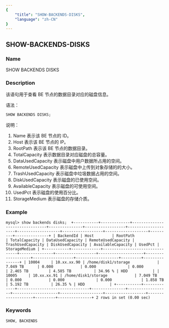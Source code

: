 ```yaml
---
{
    "title": "SHOW-BACKENDS-DISKS",
    "language": "zh-CN"
}
---
```


<!--
Licensed to the Apache Software Foundation (ASF) under one
or more contributor license agreements.  See the NOTICE file
distributed with this work for additional information
regarding copyright ownership.  The ASF licenses this file
to you under the Apache License, Version 2.0 (the
"License"); you may not use this file except in compliance
with the License.  You may obtain a copy of the License at
  http://www.apache.org/licenses/LICENSE-2.0
Unless required by applicable law or agreed to in writing,
software distributed under the License is distributed on an
"AS IS" BASIS, WITHOUT WARRANTIES OR CONDITIONS OF ANY
KIND, either express or implied.  See the License for the
specific language governing permissions and limitations
under the License.
-->

## SHOW-BACKENDS-DISKS

### Name

SHOW BACKENDS DISKS

### Description

 该语句用于查看 BE 节点的数据目录对应的磁盘信息。

 语法：

```sql
SHOW BACKENDS DISKS;
```

说明：
1. Name 表示该 BE 节点的 ID。
2. Host 表示该 BE 节点的 IP。
3. RootPath 表示该 BE 节点的数据目录。
4. TotalCapacity 表示数据目录对应磁盘的总容量。
5. DataUsedCapacity 表示磁盘中用户数据所占用的空间。
6. RemoteUsedCapacity 表示磁盘中上传到对象存储的的大小。
7. TrashUsedCapacity 表示磁盘中垃圾数据占用的空间。
8. DiskUsedCapacity 表示磁盘的已使用空间。
9. AvailableCapacity 表示磁盘的可使用空间。
10. UsedPct 表示磁盘的使用百分比。
11. StorageMedium 表示磁盘的存储介质。

### Example
`
mysql> show backends disks; 
+-----------+-------------+--------------------------------+---------------+------------------+--------------------+-------------------+------------------+-------------------+---------+---------------+
| BackendId | Host        | RootPath                       | TotalCapacity | DataUsedCapacity | RemoteUsedCapacity | TrashUsedCapacity | DiskUsedCapacity | AvailableCapacity | UsedPct | StorageMedium |
+-----------+-------------+--------------------------------+---------------+------------------+--------------------+-------------------+------------------+-------------------+---------+---------------+
| 10004     | 10.xx.xx.90 | /home/disk1/storage            | 7.049 TB      | 0.000            | 0.000              | 0.000             | 2.465 TB         | 4.585 TB          | 34.96 % | HDD           |
| 10005     | 10.xx.xx.91 | /home/disk1/storage            | 7.049 TB      | 0.000            | 0.000              | 0.000             | 1.858 TB         | 5.192 TB          | 26.35 % | HDD           |
+-----------+-------------+--------------------------------+---------------+------------------+--------------------+-------------------+------------------+-------------------+---------+---------------+
2 rows in set (0.00 sec)
`
### Keywords

    SHOW, BACKENDS